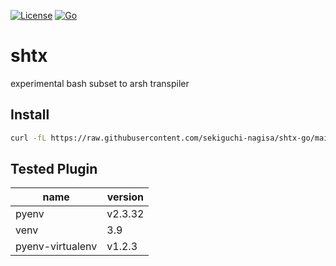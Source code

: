 [![License](https://img.shields.io/badge/license-Apache%202-blue.svg)](https://opensource.org/licenses/Apache-2.0)
[![Go](https://github.com/sekiguchi-nagisa/shtx-go/actions/workflows/go.yml/badge.svg)](https://github.com/sekiguchi-nagisa/shtx-go/actions/workflows/go.yml)

# shtx
experimental bash subset to arsh transpiler

## Install
```sh
curl -fL https://raw.githubusercontent.com/sekiguchi-nagisa/shtx-go/main/scripts/install.ds | arsh
```

## Tested Plugin

| **name**         | **version** |
|------------------|-------------|
| pyenv            | v2.3.32     |
| venv             | 3.9         |
| pyenv-virtualenv | v1.2.3      |

